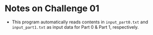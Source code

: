 # Notes on Challenge 01

- This program automatically reads contents in `input_part0.txt` and `input_part1.txt` as input data for Part 0 & Part 1, respectively.
